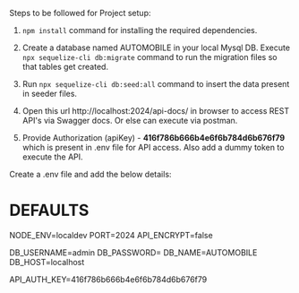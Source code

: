 Steps to be followed for Project setup:

1. ```npm install``` command for installing the required dependencies.

2. Create a database named AUTOMOBILE in your local Mysql DB. Execute ```npx sequelize-cli db:migrate``` command to run the migration files so that tables get created.

3. Run ```npx sequelize-cli db:seed:all``` command to insert the data present in seeder files.

4. Open this url http://localhost:2024/api-docs/ in browser to access REST API's via Swagger docs. Or else can execute via postman.

5. Provide Authorization (apiKey) - **416f786b666b4e6f6b784d6b676f79** which is present in .env file for API access. Also add a dummy token to execute the API.



Create a .env file and add the below details:

# DEFAULTS
NODE_ENV=localdev
PORT=2024
API_ENCRYPT=false

DB_USERNAME=admin
DB_PASSWORD=
DB_NAME=AUTOMOBILE
DB_HOST=localhost

API_AUTH_KEY=416f786b666b4e6f6b784d6b676f79
